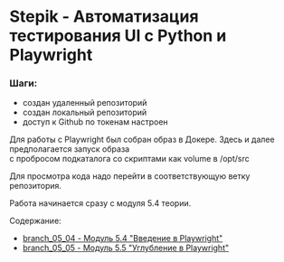 # Stepik - Автоматизация тестирования UI с Python и Playwright

### Шаги:
- создан удаленный репозиторий
- создан локальный репозиторий
- доступ к Github по токенам настроен

Для работы с Playwright был собран образ в Докере. Здесь и далее предполагается запуск образа  
с пробросом подкаталога со скриптами как volume в /opt/src

Для просмотра кода надо перейти в соответствующую ветку репозитория.

Работа начинается сразу с модуля 5.4 теории.

Содержание:
- [branch_05_04 - Модуль 5.4 "Введение в Playwright"](./branch_05_04/readme.md)
- [branch_05_05 - Модуль 5.5 "Углубление в Playwright"](./branch_05_05/readme.md)
  
